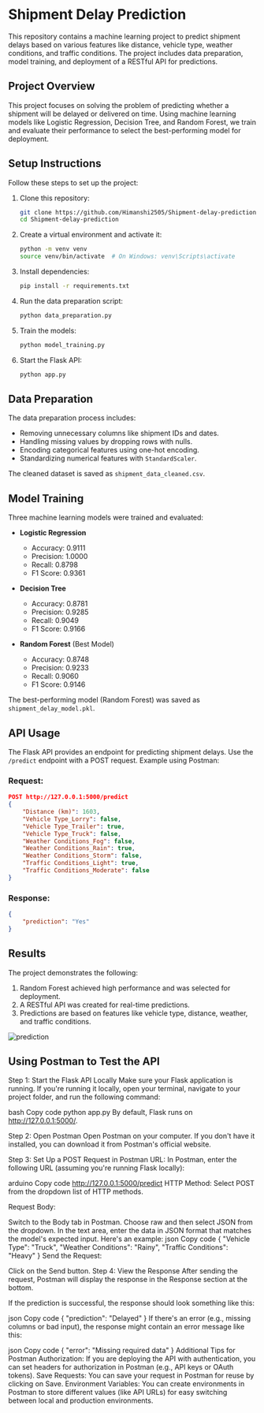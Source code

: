 # Shipment Delay Prediction

This repository contains a machine learning project to predict shipment delays based on various features like distance, vehicle type, weather conditions, and traffic conditions. The project includes data preparation, model training, and deployment of a RESTful API for predictions.


## Project Overview

This project focuses on solving the problem of predicting whether a shipment will be delayed or delivered on time. Using machine learning models like Logistic Regression, Decision Tree, and Random Forest, we train and evaluate their performance to select the best-performing model for deployment.



## Setup Instructions

Follow these steps to set up the project:

1. Clone this repository:
   ```bash
   git clone https://github.com/Himanshi2505/Shipment-delay-prediction.git
   cd Shipment-delay-prediction
   ```

2. Create a virtual environment and activate it:
   ```bash
   python -m venv venv
   source venv/bin/activate  # On Windows: venv\Scripts\activate
   ```

3. Install dependencies:
   ```bash
   pip install -r requirements.txt
   ```

4. Run the data preparation script:
   ```bash
   python data_preparation.py
   ```

5. Train the models:
   ```bash
   python model_training.py
   ```

6. Start the Flask API:
   ```bash
   python app.py
   ```

## Data Preparation

The data preparation process includes:
- Removing unnecessary columns like shipment IDs and dates.
- Handling missing values by dropping rows with nulls.
- Encoding categorical features using one-hot encoding.
- Standardizing numerical features with `StandardScaler`.

The cleaned dataset is saved as `shipment_data_cleaned.csv`.

## Model Training

Three machine learning models were trained and evaluated:
- **Logistic Regression**
  - Accuracy: 0.9111
  - Precision: 1.0000
  - Recall: 0.8798
  - F1 Score: 0.9361

- **Decision Tree**
  - Accuracy: 0.8781
  - Precision: 0.9285
  - Recall: 0.9049
  - F1 Score: 0.9166

- **Random Forest** (Best Model)
  - Accuracy: 0.8748
  - Precision: 0.9233
  - Recall: 0.9060
  - F1 Score: 0.9146

The best-performing model (Random Forest) was saved as `shipment_delay_model.pkl`.

## API Usage

The Flask API provides an endpoint for predicting shipment delays. Use the `/predict` endpoint with a POST request. Example using Postman:

### Request:
```json
POST http://127.0.0.1:5000/predict
{
    "Distance (km)": 1603,
    "Vehicle Type_Lorry": false,
    "Vehicle Type_Trailer": true,
    "Vehicle Type_Truck": false,
    "Weather Conditions_Fog": false,
    "Weather Conditions_Rain": true,
    "Weather Conditions_Storm": false,
    "Traffic Conditions_Light": true,
    "Traffic Conditions_Moderate": false
}
```

### Response:
```json
{
    "prediction": "Yes"
}
```

## Results

The project demonstrates the following:
1. Random Forest achieved high performance and was selected for deployment.
2. A RESTful API was created for real-time predictions.
3. Predictions are based on features like vehicle type, distance, weather, and traffic conditions.

![prediction](https://github.com/user-attachments/assets/b22a9006-88c6-4da3-b520-0f6cd832f904)

## Using Postman to Test the API

Step 1: Start the Flask API Locally
Make sure your Flask application is running. If you're running it locally, open your terminal, navigate to your project folder, and run the following command:

bash
Copy code
python app.py
By default, Flask runs on http://127.0.0.1:5000/.

Step 2: Open Postman
Open Postman on your computer. If you don't have it installed, you can download it from Postman's official website.

Step 3: Set Up a POST Request in Postman
URL: In Postman, enter the following URL (assuming you're running Flask locally):

arduino
Copy code
http://127.0.0.1:5000/predict
HTTP Method: Select POST from the dropdown list of HTTP methods.

Request Body:

Switch to the Body tab in Postman.
Choose raw and then select JSON from the dropdown.
In the text area, enter the data in JSON format that matches the model's expected input. Here's an example:
json
Copy code
{
  "Vehicle Type": "Truck",
  "Weather Conditions": "Rainy",
  "Traffic Conditions": "Heavy"
}
Send the Request:

Click on the Send button.
Step 4: View the Response
After sending the request, Postman will display the response in the Response section at the bottom.

If the prediction is successful, the response should look something like this:

json
Copy code
{
  "prediction": "Delayed"
}
If there's an error (e.g., missing columns or bad input), the response might contain an error message like this:

json
Copy code
{
  "error": "Missing required data"
}
Additional Tips for Postman
Authorization: If you are deploying the API with authentication, you can set headers for authorization in Postman (e.g., API keys or OAuth tokens).
Save Requests: You can save your request in Postman for reuse by clicking on Save.
Environment Variables: You can create environments in Postman to store different values (like API URLs) for easy switching between local and production environments.


